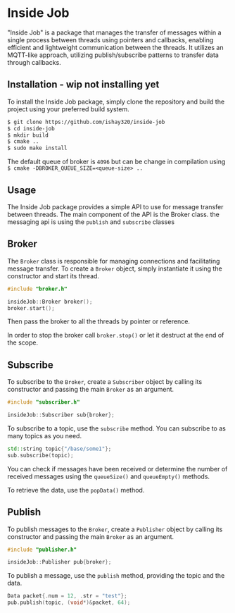 # Inside Job

"Inside Job" is a package that manages the transfer of messages within a single process between threads using pointers and callbacks, enabling efficient and lightweight communication between the threads. It utilizes an MQTT-like approach, utilizing publish/subscribe patterns to transfer data through callbacks.

## Installation - wip not installing yet

To install the Inside Job package, simply clone the repository and build the project using your preferred build system.

```sh
$ git clone https://github.com/ishay320/inside-job
$ cd inside-job
$ mkdir build
$ cmake ..
$ sudo make install
```

The default queue of broker is `4096` but can be change in compilation using `$ cmake -DBROKER_QUEUE_SIZE=<queue-size> ..`

## Usage

The Inside Job package provides a simple API to use for message transfer between threads. The main component of the API is the Broker class. the messaging api is using the `publish` and `subscribe` classes

## Broker

The `Broker` class is responsible for managing connections and facilitating message transfer. To create a `Broker` object, simply instantiate it using the constructor and start its thread.

```cpp
#include "broker.h"

insideJob::Broker broker();
broker.start();
```

Then pass the broker to all the threads by pointer or reference.

In order to stop the broker call `broker.stop()` or let it destruct at the end of the scope.

## Subscribe

To subscribe to the `Broker`, create a `Subscriber` object by calling its constructor and passing the main `Broker` as an argument.

```cpp
#include "subscriber.h"

insideJob::Subscriber sub{broker};
```

To subscribe to a topic, use the `subscribe` method. You can subscribe to as many topics as you need.

```cpp
std::string topic{"/base/some1"};
sub.subscribe(topic);
```

You can check if messages have been received or determine the number of received messages using the `queueSize()` and `queueEmpty()` methods.

To retrieve the data, use the `popData()` method.

## Publish

To publish messages to the `Broker`, create a `Publisher` object by calling its constructor and passing the main `Broker` as an argument.

```cpp
#include "publisher.h"

insideJob::Publisher pub{broker};
```

To publish a message, use the `publish` method, providing the topic and the data.

```cpp
Data packet{.num = 12, .str = "test"};
pub.publish(topic, (void*)&packet, 64);
```
